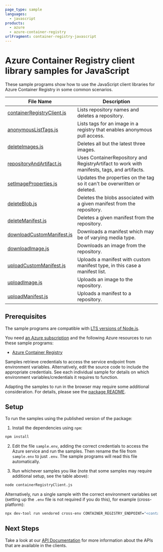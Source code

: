 ```yaml
---
page_type: sample
languages:
  - javascript
products:
  - azure
  - azure-container-registry
urlFragment: container-registry-javascript
---
```


# Azure Container Registry client library samples for JavaScript

These sample programs show how to use the JavaScript client libraries for Azure Container Registry in some common scenarios.

| **File Name**                                         | **Description**                                                                            |
| ----------------------------------------------------- | ------------------------------------------------------------------------------------------ |
| [containerRegistryClient.js][containerregistryclient] | Lists repository names and deletes a repository.                                           |
| [anonymousListTags.js][anonymouslisttags]             | Lists tags for an image in a registry that enables anonymous pull access.                  |
| [deleteImages.js][deleteimages]                       | Deletes all but the latest three images.                                                   |
| [repositoryAndArtifact.js][repositoryandartifact]     | Uses ContainerRepository and RegistryArtifact to work with manifests, tags, and artifacts. |
| [setImageProperties.js][setimageproperties]           | Updates the properties on the tag so it can't be overwritten or deleted.                   |
| [deleteBlob.js][deleteblob]                           | Deletes the blobs associated with a given manifest from the repository.                    |
| [deleteManifest.js][deletemanifest]                   | Deletes a given manifest from the repository.                                              |
| [downloadCustomManifest.js][downloadcustommanifest]   | Downloads a manifest which may be of varying media type.                                   |
| [downloadImage.js][downloadimage]                     | Downloads an image from the repository.                                                    |
| [uploadCustomManifest.js][uploadcustommanifest]       | Uploads a manifest with custom manifest type, in this case a manifest list.                |
| [uploadImage.js][uploadimage]                         | Uploads an image to the repository.                                                        |
| [uploadManifest.js][uploadmanifest]                   | Uploads a manifest to a repository.                                                        |

## Prerequisites

The sample programs are compatible with [LTS versions of Node.js](https://github.com/nodejs/release#release-schedule).

You need [an Azure subscription][freesub] and the following Azure resources to run these sample programs:

- [Azure Container Registry][createinstance_azurecontainerregistry]

Samples retrieve credentials to access the service endpoint from environment variables. Alternatively, edit the source code to include the appropriate credentials. See each individual sample for details on which environment variables/credentials it requires to function.

Adapting the samples to run in the browser may require some additional consideration. For details, please see the [package README][package].

## Setup

To run the samples using the published version of the package:

1. Install the dependencies using `npm`:

```bash
npm install
```

2. Edit the file `sample.env`, adding the correct credentials to access the Azure service and run the samples. Then rename the file from `sample.env` to just `.env`. The sample programs will read this file automatically.

3. Run whichever samples you like (note that some samples may require additional setup, see the table above):

```bash
node containerRegistryClient.js
```

Alternatively, run a single sample with the correct environment variables set (setting up the `.env` file is not required if you do this), for example (cross-platform):

```bash
npx dev-tool run vendored cross-env CONTAINER_REGISTRY_ENDPOINT="<container registry endpoint>" node containerRegistryClient.js
```

## Next Steps

Take a look at our [API Documentation][apiref] for more information about the APIs that are available in the clients.

[containerregistryclient]: https://github.com/Azure/azure-sdk-for-js/blob/main/sdk/containerregistry/container-registry/samples/v1/javascript/containerRegistryClient.js
[anonymouslisttags]: https://github.com/Azure/azure-sdk-for-js/blob/main/sdk/containerregistry/container-registry/samples/v1/javascript/anonymousListTags.js
[deleteimages]: https://github.com/Azure/azure-sdk-for-js/blob/main/sdk/containerregistry/container-registry/samples/v1/javascript/deleteImages.js
[repositoryandartifact]: https://github.com/Azure/azure-sdk-for-js/blob/main/sdk/containerregistry/container-registry/samples/v1/javascript/repositoryAndArtifact.js
[setimageproperties]: https://github.com/Azure/azure-sdk-for-js/blob/main/sdk/containerregistry/container-registry/samples/v1/javascript/setImageProperties.js
[deleteblob]: https://github.com/Azure/azure-sdk-for-js/blob/main/sdk/containerregistry/container-registry/samples/v1/javascript/deleteBlob.js
[deletemanifest]: https://github.com/Azure/azure-sdk-for-js/blob/main/sdk/containerregistry/container-registry/samples/v1/javascript/deleteManifest.js
[downloadcustommanifest]: https://github.com/Azure/azure-sdk-for-js/blob/main/sdk/containerregistry/container-registry/samples/v1/javascript/downloadCustomManifest.js
[downloadimage]: https://github.com/Azure/azure-sdk-for-js/blob/main/sdk/containerregistry/container-registry/samples/v1/javascript/downloadImage.js
[uploadcustommanifest]: https://github.com/Azure/azure-sdk-for-js/blob/main/sdk/containerregistry/container-registry/samples/v1/javascript/uploadCustomManifest.js
[uploadimage]: https://github.com/Azure/azure-sdk-for-js/blob/main/sdk/containerregistry/container-registry/samples/v1/javascript/uploadImage.js
[uploadmanifest]: https://github.com/Azure/azure-sdk-for-js/blob/main/sdk/containerregistry/container-registry/samples/v1/javascript/uploadManifest.js
[apiref]: https://learn.microsoft.com/javascript/api/@azure/container-registry
[freesub]: https://azure.microsoft.com/free/
[createinstance_azurecontainerregistry]: https://learn.microsoft.com/azure/container-registry/container-registry-get-started-portal
[package]: https://github.com/Azure/azure-sdk-for-js/tree/main/sdk/containerregistry/container-registry/README.md
